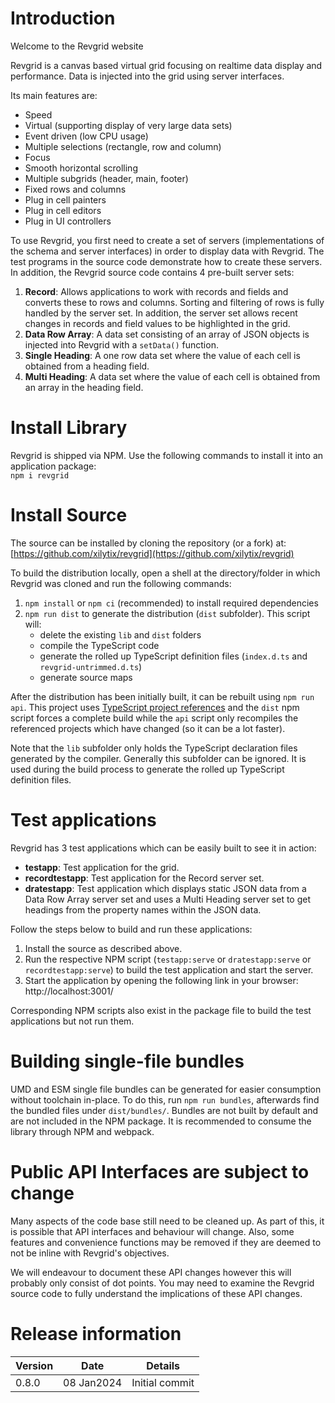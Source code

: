 # Introduction

Welcome to the Revgrid website

Revgrid is a canvas based virtual grid focusing on realtime data display and performance. Data is injected into the grid using server interfaces.

Its main features are:

* Speed
* Virtual (supporting display of very large data sets)
* Event driven (low CPU usage)
* Multiple selections (rectangle, row and column)
* Focus
* Smooth horizontal scrolling
* Multiple subgrids (header, main, footer)
* Fixed rows and columns
* Plug in cell painters
* Plug in cell editors
* Plug in UI controllers

To use Revgrid, you first need to create a set of servers (implementations of the schema and server interfaces) in order to display data with Revgrid. The test programs in the source code demonstrate how to create these servers. In addition, the Revgrid source code contains 4 pre-built server sets:
1. **Record**: Allows applications to work with records and fields and converts these to rows and columns. Sorting and filtering of rows is fully handled by the server set. In addition, the server set allows recent changes in records and field values to be highlighted in the grid.
1. **Data Row Array**: A data set consisting of an array of JSON objects is injected into Revgrid with a `setData()` function.
1. **Single Heading**: A one row data set where the value of each cell is obtained from a heading field.
1. **Multi Heading**: A data set where the value of each cell is obtained from an array in the heading field.

# Install Library
Revgrid is shipped via NPM. Use the following commands to install it into an application package:\
`npm i revgrid`

# Install Source
The source can be installed by cloning the repository (or a fork) at: [https://github.com/xilytix/revgrid](https://github.com/xilytix/revgrid)

To build the distribution locally, open a shell at the directory/folder in which Revgrid was cloned and run the following commands:
1. `npm install` or `npm ci` (recommended) to install required dependencies
1. `npm run dist` to generate the distribution (`dist` subfolder). This script will:
    * delete the existing `lib` and `dist` folders
    * compile the TypeScript code
    * generate the rolled up TypeScript definition files (`index.d.ts` and `revgrid-untrimmed.d.ts`)
    * generate source maps

After the distribution has been initially built, it can be rebuilt using `npm run api`. This project uses [TypeScript project references](https://www.typescriptlang.org/docs/handbook/project-references.html) and the `dist` npm script forces a complete build while the `api` script only recompiles the referenced projects which have changed (so it can be a lot faster).

Note that the `lib` subfolder only holds the TypeScript declaration files generated by the compiler. Generally this subfolder can be ignored. It is used during the build process to generate the rolled up TypeScript definition files.

# Test applications

Revgrid has 3 test applications which can be easily built to see it in action:
* **testapp**: Test application for the grid.
* **recordtestapp**: Test application for the Record server set.
* **dratestapp**: Test application which displays static JSON data from a Data Row Array server set and uses a Multi Heading server set to get headings from the property names within the JSON data.

Follow the steps below to build and run these applications:
1. Install the source as described above.
1. Run the respective NPM script (`testapp:serve` or `dratestapp:serve` or `recordtestapp:serve`) to build the test application and start the server.
1. Start the application by opening the following link in your browser:
    http://localhost:3001/

Corresponding NPM scripts also exist in the package file to build the test applications but not run them.

# Building single-file bundles

UMD and ESM single file bundles can be generated for easier consumption without toolchain in-place. To do this, run `npm run bundles`, afterwards find the bundled files under `dist/bundles/`.
Bundles are not built by default and are not included in the NPM package. It is recommended to consume the library through NPM and webpack.

# Public API Interfaces are subject to change
Many aspects of the code base still need to be cleaned up.  As part of this, it is possible that API interfaces and behaviour will change. Also, some features and convenience functions may be removed if they are deemed to not be inline with Revgrid's objectives.

We will endeavour to document these API changes however this will probably only consist of dot points. You may need to examine the Revgrid source code to fully understand the implications of these API changes.

# Release information

 Version | Date        | Details
---------|-------------|---------
 0.8.0   | 08 Jan2024  | Initial commit
